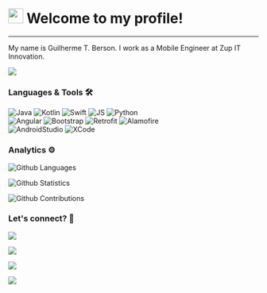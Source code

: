 




<h1><img src="https://emojis.slackmojis.com/emojis/images/1531849430/4246/blob-sunglasses.gif?1531849430" width="30"/> 
Welcome to my profile! </h1> <hr>

My name is Guilherme T. Berson. I work as a Mobile Engineer at Zup IT Innovation.

![](http://estruyf-github.azurewebsites.net/api/VisitorHit?user=karontyy&repo=karontyy&countColorcountColor)

### Languages & Tools 🛠  
![Java](https://img.shields.io/badge/-Java-05122A?style=flat&color=green)&nbsp;![Kotlin](https://img.shields.io/badge/-Kotlin-05122A?style=flat&color=green)&nbsp;![Swift](https://img.shields.io/badge/-Swift-05122A?style=flat&color=green)&nbsp;![JS](https://img.shields.io/badge/-JS-05122A?style=flat&color=green)&nbsp;![Python](https://img.shields.io/badge/-Python-05122A?style=flat&color=green)&nbsp;  
![Angular](https://img.shields.io/badge/-Angular-05122A?style=flat&color=orange)&nbsp;![Bootstrap](https://img.shields.io/badge/-Bootstrap-05122A?style=flat&color=orange)&nbsp;![Retrofit](https://img.shields.io/badge/-Retrofit-05122A?style=flat&color=orange)&nbsp;![Alamofire](https://img.shields.io/badge/-Alamofire-05122A?style=flat&color=orange)&nbsp;  
![AndroidStudio](https://img.shields.io/badge/-AndroidStudio-05122A?style=flat&color=gray)&nbsp;![XCode](https://img.shields.io/badge/-XCode-05122A?style=flat&color=gray)&nbsp;  


### Analytics ⚙️

![Github Languages](https://github-readme-stats.vercel.app/api/top-langs/?username=karontyy&layout=compact&count_private=true)

![Github Statistics](https://github-readme-stats.vercel.app/api/?username=karontyy&count_private=true&show_icons=true)

![Github Contributions](https://github-readme-streak-stats.herokuapp.com/?user=karontyy&hide_border=true)

### Let's connect? 🤝

<p align="left">

<a href="https://www.linkedin.com/in/guilhermeberson"><img 
src="https://img.shields.io/badge/-LinkedIn-0077B5?style=flat&logo=Linkedin&logoColor=white"/></a>

<a href="https://twitter.com/karontyy_"><img 
src="https://img.shields.io/badge/-Twitter-%231DA1F2?style=flat&logo=twitter&logoColor=white"/></a>

<a href="https://instagram.com/karonty.tech"><img 
src="https://img.shields.io/badge/-Instagram-E4405F?style=flat&logo=instagram&logoColor=white"/></a>

<a href="https://medium.com/@guilhermeberson"><img 
src="https://img.shields.io/badge/-Medium-%2312100E?style=flat&logo=medium&logoColor=white"/></a>

</p>

